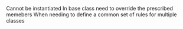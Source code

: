 Cannot be instantiated
In base class need to override the prescribed memebers
When needing to define a common set of rules for multiple classes